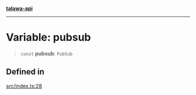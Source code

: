 [**talawa-api**](../../README.md)

***

# Variable: pubsub

> `const` **pubsub**: `PubSub`

## Defined in

[src/index.ts:28](https://github.com/Suyash878/talawa-api/blob/f376d03c37e9acd046e7cc983947432c95f74442/src/index.ts#L28)
